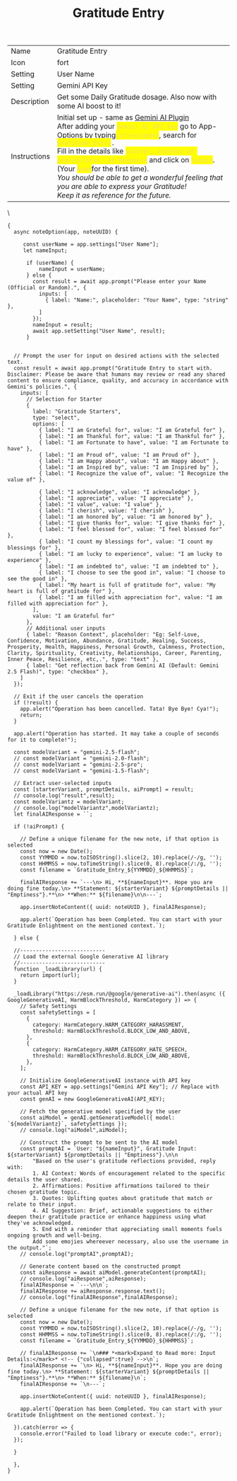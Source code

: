﻿---
title: Gratitude Entry
uuid: 56713b4e-a030-11f0-9240-8300d6346ef5
version: 98
created: '2025-10-03T13:39:51+05:30'
updated: '2025-10-16T21:17:38+05:30'
tags:
  - '-9-permanent'
  - '-amplenote/mine'
---

| | |
|-|-|
|Name<!-- {"cell":{"colwidth":102}} -->|Gratitude Entry|
|Icon<!-- {"cell":{"colwidth":105}} -->|fort|
|Setting|User Name|
|Setting|Gemini API Key|
|Description|Get some Daily Gratitude dosage. Also now with some AI boost to it!|
|Instructions|Initial set up - same as [Gemini AI Plugin](https://www.amplenote.com/plugins/GhcHPJJS2wrcx9Y8rdUhzLTt) <br />After adding your <mark style="color:#F3DE6C;">`Gemini AI API key`<!-- {"cycleColor":"36"} --></mark> go to App-Options by typing<mark style="color:#F3DE6C;">`ctrl+o/cmd+o`<!-- {"cycleColor":"36"} --></mark>, search for <mark style="color:#F3DE6C;">`Gratitude Entry`<!-- {"cycleColor":"36"} --></mark>`.`<br />Fill in the details like <mark style="color:#F3DE6C;">`starter, context of gratefulness, AI Response`<!-- {"cycleColor":"36"} --></mark> and click on <mark style="color:#F3DE6C;">`Submit`<!-- {"cycleColor":"36"} --></mark>. (Your <mark style="color:#F3DE6C;">`Name`<!-- {"cycleColor":"36"} --></mark>for the first time).<br />*You should be able to get a wonderful feeling that you are able to express your Gratitude!<br />Keep it as reference for the future.*|
\

```
{
  async noteOption(app, noteUUID) {
	  
	 const userName = app.settings["User Name"];
	 let nameInput;
	 
	  if (userName) {
		  nameInput = userName;
	  } else {
		const result = await app.prompt("Please enter your Name (Official or Random).", {
		  inputs: [ 
			{ label: "Name:", placeholder: "Your Name", type: "string" },
		  ] 
		});
		nameInput = result;
		await app.setSetting("User Name", result);
	  }


  // Prompt the user for input on desired actions with the selected text.
  const result = await app.prompt("Gratitude Entry to start with. Disclaimer: Please be aware that humans may review or read any shared content to ensure compliance, quality, and accuracy in accordance with Gemini's policies.", {
    inputs: [
      // Selection for Starter
      { 
        label: "Gratitude Starters", 
        type: "select", 
        options: [
          { label: "I am Grateful for", value: "I am Grateful for" }, 
          { label: "I am Thankful for", value: "I am Thankful for" }, 
          { label: "I am Fortunate to have", value: "I am Fortunate to have" }, 
          { label: "I am Proud of", value: "I am Proud of" },
          { label: "I am Happy about", value: "I am Happy about" },
          { label: "I am Inspired by", value: "I am Inspired by" },
          { label: "I Recognize the value of", value: "I Recognize the value of" },
		  
		  { label: "I acknowledge", value: "I acknowledge" },
		  { label: "I appreciate", value: "I appreciate" },
		  { label: "I value", value: "I value" },
		  { label: "I cherish", value: "I cherish" },
		  { label: "I am honored by", value: "I am honored by" },
		  { label: "I give thanks for", value: "I give thanks for" },
		  { label: "I feel blessed for", value: "I feel blessed for" },
		  { label: "I count my blessings for", value: "I count my blessings for" },
		  { label: "I am lucky to experience", value: "I am lucky to experience" },
		  { label: "I am indebted to", value: "I am indebted to" },
		  { label: "I choose to see the good in", value: "I choose to see the good in" },
		  { label: "My heart is full of gratitude for", value: "My heart is full of gratitude for" },
		  { label: "I am filled with appreciation for", value: "I am filled with appreciation for" },
        ],
        value: "I am Grateful for"
      },
      // Additional user inputs
	  { label: "Reason Context", placeholder: "Eg: Self-Love, Confidence, Motivation, Abundance, Gratitude, Healing, Success, Prosperity, Health, Happiness, Personal Growth, Calmness, Protection, Clarity, Spirituality, Creativity, Relationships, Career, Parenting, Inner Peace, Resilience, etc,.", type: "text" },
      { label: "Get reflection back from Gemini AI (Default: Gemini 2.5 Flash)", type: "checkbox" },
    ]
  });

  // Exit if the user cancels the operation
  if (!result) {
    app.alert("Operation has been cancelled. Tata! Bye Bye! Cya!");
    return;
  }
  
  app.alert("Operation has started. It may take a couple of seconds for it to complete!");
  
  const modelVariant = "gemini-2.5-flash";
  // const modelVariant = "gemini-2.0-flash";
  // const modelVariant = "gemini-2.5-pro";
  // const modelVariant = "gemini-1.5-flash";

  // Extract user-selected inputs
  const [starterVariant, promptDetails, aiPrompt] = result;
  // console.log("result",result);  
  const modelVariantz = modelVariant;
  // console.log("modelVariantz",modelVariantz);
  let finalAIResponse = ``;
  
  if (!aiPrompt) {

    // Define a unique filename for the new note, if that option is selected
    const now = new Date();
    const YYMMDD = now.toISOString().slice(2, 10).replace(/-/g, '');
    const HHMMSS = now.toTimeString().slice(0, 8).replace(/:/g, '');
    const filename = `Gratitude_Entry_${YYMMDD}_${HHMMSS}`;
	  
	finalAIResponse += `---\n> Hi, **${nameInput}**. Hope you are doing fine today.\n> **Statement: ${starterVariant} ${promptDetails || "Emptiness"}.**\n> **When:** ${filename}\n\n---`;
	
	app.insertNoteContent({ uuid: noteUUID }, finalAIResponse);
	
	app.alert(`Operation has been Completed. You can start with your Gratitude Enlightment on the mentioned context.`);
	  
  } else {

  //---------------------------
  // Load the external Google Generative AI library
  //---------------------------
  function _loadLibrary(url) {
    return import(url);
  }

  _loadLibrary("https://esm.run/@google/generative-ai").then(async ({ GoogleGenerativeAI, HarmBlockThreshold, HarmCategory }) => {
	// Safety Settings
	const safetySettings = [
	  {
		category: HarmCategory.HARM_CATEGORY_HARASSMENT,
		threshold: HarmBlockThreshold.BLOCK_LOW_AND_ABOVE,
	  },
	  {
		category: HarmCategory.HARM_CATEGORY_HATE_SPEECH,
		threshold: HarmBlockThreshold.BLOCK_LOW_AND_ABOVE,
	  },
	];

    // Initialize GoogleGenerativeAI instance with API key
    const API_KEY = app.settings["Gemini API Key"]; // Replace with your actual API key
    const genAI = new GoogleGenerativeAI(API_KEY);

    // Fetch the generative model specified by the user
    const aiModel = genAI.getGenerativeModel({ model: `${modelVariantz}`, safetySettings });
	// console.log("aiModel",aiModel);

    // Construct the prompt to be sent to the AI model
    const promptAI = `User: "${nameInput}", Gratitude Input: ${starterVariant} ${promptDetails || "Emptiness"}.\n\n 
		"Based on the user's gratitude reflections provided, reply with:
		1. AI Context: Words of encouragement related to the specific details the user shared.
		2. Affirmations: Positive affirmations tailored to their chosen gratitude topic.
		3. Quotes: Uplifting quotes about gratitude that match or relate to their input.
		4. AI Suggestion: Brief, actionable suggestions to either deepen their gratitude practice or enhance happiness using what they've acknowledged.
		5. End with a reminder that appreciating small moments fuels ongoing growth and well-being.
        Add some emojies whereever necessary, also use the username in the output."`;
	// console.log("promptAI",promptAI);
    
    // Generate content based on the constructed prompt
    const aiResponse = await aiModel.generateContent(promptAI);
	// console.log("aiResponse",aiResponse);
	finalAIResponse = `---\n\n`;
    finalAIResponse += aiResponse.response.text();
	// console.log("finalAIResponse",finalAIResponse);

    // Define a unique filename for the new note, if that option is selected
    const now = new Date();
    const YYMMDD = now.toISOString().slice(2, 10).replace(/-/g, '');
    const HHMMSS = now.toTimeString().slice(0, 8).replace(/:/g, '');
    const filename = `Gratitude_Entry_${YYMMDD}_${HHMMSS}`;
	
	// finalAIResponse += `\n### *<mark>Expand to Read more: Input Details:</mark>* <!-- {"collapsed":true} -->\n`;
    finalAIResponse += `\n> Hi, **${nameInput}**. Hope you are doing fine today.\n> **Statement: ${starterVariant} ${promptDetails || "Emptiness"}.**\n> **When:** ${filename}\n`;
	finalAIResponse += `\n---`;
	
	app.insertNoteContent({ uuid: noteUUID }, finalAIResponse);
	
	app.alert(`Operation has been Completed. You can start with your Gratitude Enlightment on the mentioned context.`);
    
  }).catch(error => {
    console.error("Failed to load library or execute code:", error);
  });
  
  }

  },
}
```